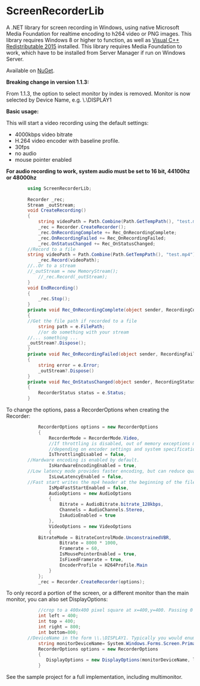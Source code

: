 # ScreenRecorderLib
A .NET library for screen recording in Windows, using native Microsoft Media Foundation for realtime encoding to h264 video or PNG images. This library requires Windows 8 or higher to function, as well as [Visual C++ Redistributable 2015](https://www.microsoft.com/en-us/download/details.aspx?id=48145) installed. This library requires Media Foundation to work, which have to be installed from Server Manager if run on Windows Server.

Available on [NuGet](https://www.nuget.org/packages/ScreenRecorderLib/).

**Breaking change in version 1.1.3:**

From 1.1.3, the option to select monitor by index is removed. Monitor is now selected by Device Name, e.g. \\.\DISPLAY1

**Basic usage:**

This will start a video recording using the default settings:
* 4000kbps video bitrate
* H.264 video encoder with baseline profile.
* 30fps
* no audio
* mouse pointer enabled

**For audio recording to work, system audio must be set to 16 bit, 44100hz or 48000hz**

```csharp
        using ScreenRecorderLib;
        
        Recorder _rec;
        Stream _outStream;
        void CreateRecording()
        {
            string videoPath = Path.Combine(Path.GetTempPath(), "test.mp4");
            _rec = Recorder.CreateRecorder();
            _rec.OnRecordingComplete += Rec_OnRecordingComplete;
            _rec.OnRecordingFailed += Rec_OnRecordingFailed;
            _rec.OnStatusChanged += Rec_OnStatusChanged;
	    //Record to a file
	    string videoPath = Path.Combine(Path.GetTempPath(), "test.mp4");
            _rec.Record(videoPath);
	    //..Or to a stream
	    //_outStream = new MemoryStream();
            //_rec.Record(_outStream);
        }
        void EndRecording()
        {
            _rec.Stop(); 
        }
        private void Rec_OnRecordingComplete(object sender, RecordingCompleteEventArgs e)
        {
	    //Get the file path if recorded to a file
            string path = e.FilePath;	
            //or do something with your stream
	    //... something ...
	    _outStream?.Dispose();
        }
        private void Rec_OnRecordingFailed(object sender, RecordingFailedEventArgs e)
        {
            string error = e.Error;
            _outStream?.Dispose()
        }
        private void Rec_OnStatusChanged(object sender, RecordingStatusEventArgs e)
        {
            RecorderStatus status = e.Status;
        }
```

To change the options, pass a RecorderOptions when creating the Recorder:

```csharp
            RecorderOptions options = new RecorderOptions
            {
                RecorderMode = RecorderMode.Video,
                //If throttling is disabled, out of memory exceptions may eventually crash the program,
                //depending on encoder settings and system specifications.
                IsThrottlingDisabled = false,
		//Hardware encoding is enabled by default.
                IsHardwareEncodingEnabled = true,
		//Low latency mode provides faster encoding, but can reduce quality.
                IsLowLatencyEnabled = false,
		//Fast start writes the mp4 header at the beginning of the file, to facilitate streaming.
                IsMp4FastStartEnabled = false,
                AudioOptions = new AudioOptions
                {
                    Bitrate = AudioBitrate.bitrate_128kbps,
                    Channels = AudioChannels.Stereo,
                    IsAudioEnabled = true
                },
                VideoOptions = new VideoOptions
                {
		    BitrateMode = BitrateControlMode.UnconstrainedVBR,
                    Bitrate = 8000 * 1000,
                    Framerate = 60,
                    IsMousePointerEnabled = true,
                    IsFixedFramerate = true,
                    EncoderProfile = H264Profile.Main
                }
            };
            _rec = Recorder.CreateRecorder(options);
```

To only record a portion of the screen, or a different monitor than the main monitor, you can also set DisplayOptions:
```csharp
            //crop to a 400x400 pixel square at x=400,y=400. Passing 0 for these values will default to full screen recording.
            int left = 400;
            int top = 400;
            int right = 800;
            int bottom=800;
	    //DeviceName in the form \\.\DISPLAY1. Typically you would enumerate system monitors and select one. Default monitor is used if no valid input is given.
            string monitorDeviceName= System.Windows.Forms.Screen.PrimaryScreen.DeviceName; 
            RecorderOptions options = new RecorderOptions
            {
               DisplayOptions = new DisplayOptions(monitorDeviceName, left, top, right, bottom)
            }
```

See the sample project for a full implementation, including multimonitor.
